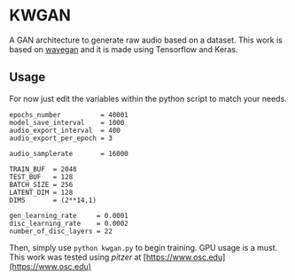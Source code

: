 # KWGAN

A GAN architecture to generate raw audio based on a dataset. This work is based on [wavegan](https://github.com/chrisdonahue/wavegan) and it is made using Tensorflow and Keras.

## Usage

For now just edit the variables within the python script to match your needs. 

```
epochs_number          = 40001
model_save_interval    = 1000
audio_export_interval  = 400
audio_export_per_epoch = 3

audio_samplerate       = 16000

TRAIN_BUF  = 2048
TEST_BUF   = 128
BATCH_SIZE = 256
LATENT_DIM = 128
DIMS       = (2**14,1)

gen_learning_rate     = 0.0001
disc_learning_rate    = 0.0002
number_of_disc_layers = 22

```

Then, simply use `python kwgan.py` to begin training. GPU usage is a must. This work was tested using *pitzer* at [https://www.osc.edu](https://www.osc.edu)